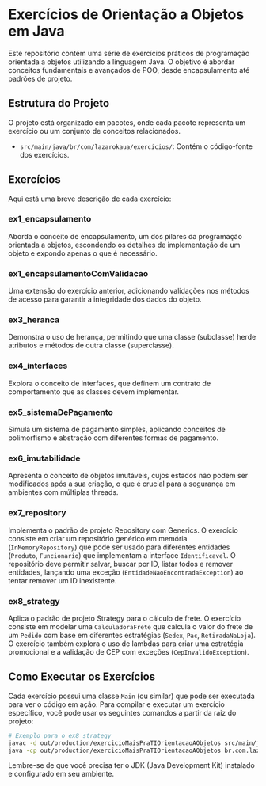 # Exercícios de Orientação a Objetos em Java

Este repositório contém uma série de exercícios práticos de programação orientada a objetos utilizando a linguagem Java. O objetivo é abordar conceitos fundamentais e avançados de POO, desde encapsulamento até padrões de projeto.

## Estrutura do Projeto

O projeto está organizado em pacotes, onde cada pacote representa um exercício ou um conjunto de conceitos relacionados.

- `src/main/java/br/com/lazarokaua/exercicios/`: Contém o código-fonte dos exercícios.

## Exercícios

Aqui está uma breve descrição de cada exercício:

### ex1_encapsulamento
Aborda o conceito de encapsulamento, um dos pilares da programação orientada a objetos, escondendo os detalhes de implementação de um objeto e expondo apenas o que é necessário.

### ex1_encapsulamentoComValidacao
Uma extensão do exercício anterior, adicionando validações nos métodos de acesso para garantir a integridade dos dados do objeto.

### ex3_heranca
Demonstra o uso de herança, permitindo que uma classe (subclasse) herde atributos e métodos de outra classe (superclasse).

### ex4_interfaces
Explora o conceito de interfaces, que definem um contrato de comportamento que as classes devem implementar.

### ex5_sistemaDePagamento
Simula um sistema de pagamento simples, aplicando conceitos de polimorfismo e abstração com diferentes formas de pagamento.

### ex6_imutabilidade
Apresenta o conceito de objetos imutáveis, cujos estados não podem ser modificados após a sua criação, o que é crucial para a segurança em ambientes com múltiplas threads.

### ex7_repository
Implementa o padrão de projeto Repository com Generics. O exercício consiste em criar um repositório genérico em memória (`InMemoryRepository`) que pode ser usado para diferentes entidades (`Produto`, `Funcionario`) que implementam a interface `Identificavel`. O repositório deve permitir salvar, buscar por ID, listar todos e remover entidades, lançando uma exceção (`EntidadeNaoEncontradaException`) ao tentar remover um ID inexistente.

### ex8_strategy
Aplica o padrão de projeto Strategy para o cálculo de frete. O exercício consiste em modelar uma `CalculadoraFrete` que calcula o valor do frete de um `Pedido` com base em diferentes estratégias (`Sedex`, `Pac`, `RetiradaNaLoja`). O exercício também explora o uso de lambdas para criar uma estratégia promocional e a validação de CEP com exceções (`CepInvalidoException`).

## Como Executar os Exercícios

Cada exercício possui uma classe `Main` (ou similar) que pode ser executada para ver o código em ação. Para compilar e executar um exercício específico, você pode usar os seguintes comandos a partir da raiz do projeto:

```bash
# Exemplo para o ex8_strategy
javac -d out/production/exercicioMaisPraTIOrientacaoAObjetos src/main/java/br/com/lazarokaua/exercicios/ex8_strategy/*.java
java -cp out/production/exercicioMaisPraTIOrientacaoAObjetos br.com.lazarokaua.exercicios.ex8_strategy.Main
```

Lembre-se de que você precisa ter o JDK (Java Development Kit) instalado e configurado em seu ambiente.
